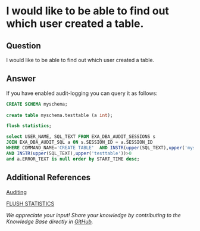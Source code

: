 # I would like to be able to find out which user created a table. 
## Question

I would like to be able to find out which user created a table.

## Answer

If you have enabled audit-logging you can query it as follows:


```sql
CREATE SCHEMA myschema;  
  
create table myschema.testtable (a int);  

flush statistics;   

select USER_NAME, SQL_TEXT FROM EXA_DBA_AUDIT_SESSIONS s 
JOIN EXA_DBA_AUDIT_SQL a ON s.SESSION_ID = a.SESSION_ID 
WHERE COMMAND_NAME='CREATE TABLE'  AND INSTR(upper(SQL_TEXT),upper('myschema'))>0 
AND INSTR(upper(SQL_TEXT),upper('testtable'))>0 
and a.ERROR_TEXT is null order by START_TIME desc;
```
## Additional References

[Auditing](https://docs.exasol.com/database_concepts/auditing.htm)

[FLUSH STATISTICS](https://docs.exasol.com/sql/flush_statistics.htm)

*We appreciate your input! Share your knowledge by contributing to the Knowledge Base directly in [GitHub](https://github.com/exasol/public-knowledgebase).* 
